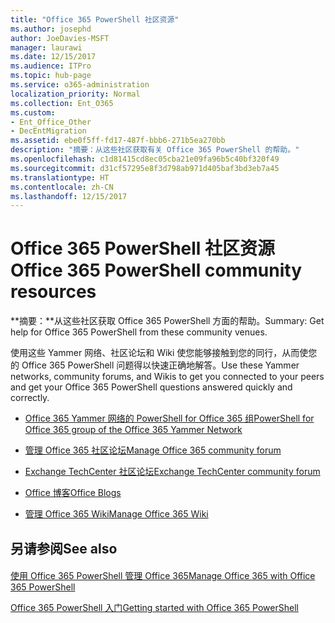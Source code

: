 ```yaml
---
title: "Office 365 PowerShell 社区资源"
ms.author: josephd
author: JoeDavies-MSFT
manager: laurawi
ms.date: 12/15/2017
ms.audience: ITPro
ms.topic: hub-page
ms.service: o365-administration
localization_priority: Normal
ms.collection: Ent_O365
ms.custom:
- Ent_Office_Other
- DecEntMigration
ms.assetid: ebe0f5ff-fd17-487f-bbb6-271b5ea270bb
description: "摘要：从这些社区获取有关 Office 365 PowerShell 的帮助。"
ms.openlocfilehash: c1d81415cd8ec05cba21e09fa96b5c40bf320f49
ms.sourcegitcommit: d31cf57295e8f3d798ab971d405baf3bd3eb7a45
ms.translationtype: HT
ms.contentlocale: zh-CN
ms.lasthandoff: 12/15/2017
---
```

# <a name="office-365-powershell-community-resources"></a><span data-ttu-id="fc9da-103">Office 365 PowerShell 社区资源</span><span class="sxs-lookup"><span data-stu-id="fc9da-103">Office 365 PowerShell community resources</span></span>

 <span data-ttu-id="fc9da-104">**摘要：**从这些社区获取 Office 365 PowerShell 方面的帮助。</span><span class="sxs-lookup"><span data-stu-id="fc9da-104">Summary: Get help for Office 365 PowerShell from these community venues.</span></span>
  
<span data-ttu-id="fc9da-105">使用这些 Yammer 网络、社区论坛和 Wiki 使您能够接触到您的同行，从而使您的 Office 365 PowerShell 问题得以快速正确地解答。</span><span class="sxs-lookup"><span data-stu-id="fc9da-105">Use these Yammer networks, community forums, and Wikis to get you connected to your peers and get your Office 365 PowerShell questions answered quickly and correctly.</span></span> 
  
- [<span data-ttu-id="fc9da-106">Office 365 Yammer 网络的 PowerShell for Office 365 组</span><span class="sxs-lookup"><span data-stu-id="fc9da-106">PowerShell for Office 365 group of the Office 365 Yammer Network</span></span>](https://www.yammer.com/itpronetwork/#/threads/inGroup?type=in_group&amp;feedId=4632269)
    
- <span data-ttu-id="fc9da-107">[管理 Office 365 社区论坛]((https://community.office365.com/zh-CN/f/148.aspx))</span><span class="sxs-lookup"><span data-stu-id="fc9da-107">[Manage Office 365 community forum]((https://community.office365.com/zh-CN/f/148.aspx))</span></span>
    
- [<span data-ttu-id="fc9da-108">Exchange TechCenter 社区论坛</span><span class="sxs-lookup"><span data-stu-id="fc9da-108">Exchange TechCenter community forum</span></span>](https://social.technet.microsoft.com/Forums/exchange/en-US/home?forum=exchangesvrgeneral)
    
- <span data-ttu-id="fc9da-109">[Office 博客]((https://blogs.office.com/))</span><span class="sxs-lookup"><span data-stu-id="fc9da-109">[Office Blogs]((https://blogs.office.com/))</span></span>
    
- <span data-ttu-id="fc9da-110">[管理 Office 365 Wiki]((https://community.office365.com/zh-CN/w/manage/default.aspx))</span><span class="sxs-lookup"><span data-stu-id="fc9da-110">[Manage Office 365 Wiki]((https://community.office365.com/zh-CN/w/manage/default.aspx))</span></span>
    
## <a name="see-also"></a><span data-ttu-id="fc9da-111">另请参阅</span><span class="sxs-lookup"><span data-stu-id="fc9da-111">See also</span></span>

#### 

[<span data-ttu-id="fc9da-112">使用 Office 365 PowerShell 管理 Office 365</span><span class="sxs-lookup"><span data-stu-id="fc9da-112">Manage Office 365 with Office 365 PowerShell</span></span>](manage-office-365-with-office-365-powershell.md)
  
[<span data-ttu-id="fc9da-113">Office 365 PowerShell 入门</span><span class="sxs-lookup"><span data-stu-id="fc9da-113">Getting started with Office 365 PowerShell</span></span>](getting-started-with-office-365-powershell.md)

